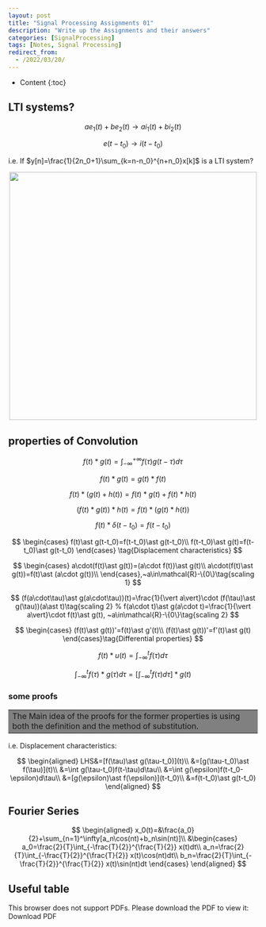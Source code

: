 ```yaml
---
layout: post
title: "Signal Processing Assignments 01"
description: "Write up the Assignments and their answers"
categories: [SignalProcessing]
tags: [Notes, Signal Processing]
redirect_from:
  - /2022/03/20/
---
```


<head>
    <script src="https://cdn.mathjax.org/mathjax/latest/MathJax.js?config=TeX-AMS-MML_HTMLorMML" type="text/javascript"></script>
    <script type="text/x-mathjax-config">
        MathJax.Hub.Config({
            tex2jax: {
            skipTags: ['script', 'noscript', 'style', 'textarea', 'pre'],
            inlineMath: [['$','$']]
            }
        });
    </script>
</head>

- Content
{:toc}

## LTI systems?

$$
ae_1(t)+be_2(t)\rightarrow ai_1(t)+bi_2(t)\tag{step 1: Linearity}
$$

$$
e(t-t_0)\rightarrow i(t-t_0)\tag{step 2: Time Invariant}
$$

i.e. If $y[n]=\frac{1}{2n_0+1}\sum_{k=n-n_0}^{n+n_0}x[k]$ is a LTI system?

<div align=center><img src="https://cdn.jsdelivr.net/gh/AuthurWhywait/images/20220318231717.png" width="500"/></div>

## properties of Convolution

$$f(t)\ast g(t)=\int_{-\infty}^{+\infty}f(\tau)g(t-\tau)d\tau\tag{Def.}$$

$$f(t)\ast g(t)=g(t)\ast f(t)\tag{Commutative law}$$

$$f(t)\ast (g(t)+h(t))=f(t)\ast g(t)+f(t)\ast h(t)\tag{Distributive law}$$

$$(f(t)\ast g(t))\ast h(t)=f(t)\ast (g(t)\ast h(t))\tag{Associative law}$$

$$f(t)\ast\delta(t-t_0)=f(t-t_0)\tag{with Dirac Function}$$

$$
\begin{cases}
    f(t)\ast g(t-t_0)=f(t-t_0)\ast g(t-t_0)\\
    f(t-t_0)\ast g(t)=f(t-t_0)\ast g(t-t_0)
\end{cases}
\tag{Displacement characteristics}
$$

$$
\begin{cases}
    a\cdot(f(t)\ast g(t))=(a\cdot f(t))\ast g(t)\\
    a\cdot(f(t)\ast g(t))=f(t)\ast (a\cdot g(t))\\
\end{cases},~a\in\mathcal{R}-\{0\}\tag{scaling 1}
$$

$$
(f(a\cdot\tau)\ast g(a\cdot\tau))(t)=\frac{1}{\vert a\vert}\cdot (f(\tau)\ast g(\tau))(a\ast t)\tag{scaling 2}
% f(a\cdot t)\ast g(a\cdot t)=\frac{1}{\vert a\vert}\cdot f(t)\ast g(t), ~a\in\mathcal{R}-\{0\}\tag{scaling 2}
$$

$$
\begin{cases}
    (f(t)\ast g(t))'=f(t)\ast g'(t)\\
    (f(t)\ast g(t))'=f'(t)\ast g(t)
\end{cases}\tag{Differential properties}
$$

$$f(t)\ast u(t)=\int_{-\infty}^tf(\tau)d\tau\tag{with unit step function}$$

$$
\int_{-\infty}^tf(\tau)\ast g(\tau)d\tau=[\int_{-\infty}^tf(\tau)d\tau]\ast g(t)\tag{integral property}
$$

### some proofs

<table><tr><td bgcolor="gray">The Main idea of the proofs for the former properties is using both the definition and the method of substitution.</td></tr></table>

i.e. Displacement characteristics:

$$
\begin{aligned}
    LHS&=[f(\tau)\ast g(\tau-t_0)](t)\\
    &=[g(\tau-t_0)\ast f(\tau)](t)\\
    &=\int g(\tau-t_0)f(t-\tau)d\tau\\
    &=\int g(\epsilon)f(t-t_0-\epsilon)d\tau\\
    &=[g(\epsilon)\ast f(\epsilon)](t-t_0)\\
    &=f(t-t_0)\ast g(t-t_0)
\end{aligned}
$$

## Fourier Series

$$
\begin{aligned}
    x_0(t)=&\frac{a_0}{2}+\sum_{n=1}^\infty[a_n\cos(nt)+b_n\sin(nt)]\\
    &\begin{cases}
        a_0=\frac{2}{T}\int_{-\frac{T}{2}}^{\frac{T}{2}} x(t)dt\\
        a_n=\frac{2}{T}\int_{-\frac{T}{2}}^{\frac{T}{2}} x(t)\cos(nt)dt\\
        b_n=\frac{2}{T}\int_{-\frac{T}{2}}^{\frac{T}{2}} x(t)\sin(nt)dt
    \end{cases}
\end{aligned}
$$

## Useful table

<!-- <center><embed src="/pdf/fourier.pdf" width="850" height="600"></center> -->

<object :src="/pdf/fourier.pdf" width="100%" height="100%">

This browser does not support PDFs. Please download the PDF to view it: <a :href="/pdf/fourier.pdf">Download PDF</a>

</object>

<!-- <iframe src="https://github.com/AuthurWhywait/AuthurWhywait.github.io/blob/master/pdf/fourier.pdf" style="width:95%; height:400;" frameborder="0"></iframe> -->
